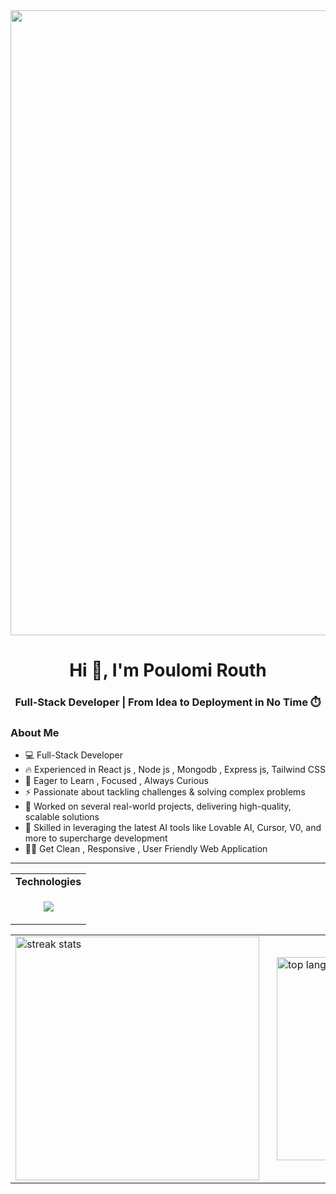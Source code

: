  <!-- ![MasterHead](https://repository-images.githubusercontent.com/588181932/e36ec678-7984-4cdd-8e4c-a3932772ff8e) -->
 <!--   <img src="https://user-images.githubusercontent.com/74038190/212747903-e9bdf048-2dc8-41f9-b973-0e72ff07bfba.gif" width="1000"> -->


<!--   <img src="https://github.com/Anmol-Baranwal/Cool-GIFs-For-GitHub/assets/74038190/54fb7eef-b1e8-41dc-be97-57e4180b3b24" width="1000"> -->
<img src="https://github.com/Anmol-Baranwal/Cool-GIFs-For-GitHub/assets/74038190/af212da4-8588-4d7c-8400-16e56f2746a0" width="1000">


<h1 align="center">Hi 👋, I'm Poulomi Routh</h1>
<h3 align="center">Full-Stack Developer | From Idea to Deployment in No Time ⏱️ </h3>

### About Me  
- 💻 Full-Stack Developer  
- 🔥 Experienced in React js , Node js , Mongodb , Express js, Tailwind CSS
- 🎯 Eager to Learn , Focused ,  Always Curious
- ⚡ Passionate about tackling challenges & solving complex problems
- 🚀 Worked on several real-world projects, delivering high-quality, scalable solutions
- 🧠 Skilled in leveraging the latest AI tools like Lovable AI, Cursor, V0, and more to supercharge development
- 🧑‍💻 Get Clean , Responsive , User Friendly Web Application

</div>

<p align="center">     </p>
<hr/>

<div align="center">
  <table style="width: 100%;">
  <tr><td><strong >Technologies</strong></td></tr>
  <tr>
    <td>
      <p align="center">
        <a href="https://skillicons.dev">
<img src="https://skillicons.dev/icons?i=vite,html,css,javascript,react,tailwind,nodejs,express,mongodb,postgres,firebase,postman,npm,pnpm,vscode,ubuntu,bash,java,cpp,c,git,vercel,netlify" />
        </a>
      </p>
    </td>
  </tr>
</table>
</div>




<div align="center">
  <table>
    <tr>
      <td style="padding-right: 20px;">
        <img width="390" src="https://streak-stats.demolab.com/?user=myselfpoulomi&count_private=true&theme=react&border_radius=10" alt="streak stats"/>
      </td>
      <td>
        <img width="325" src="https://github-readme-stats.vercel.app/api/top-langs/?username=myselfpoulomi&hide=HTML&langs_count=8&layout=compact&theme=react&border_radius=10&size_weight=0.5&count_weight=0.5&exclude_repo=github-readme-stats" alt="top langs"/>
      </td>
    </tr>
  </table>
</div>

